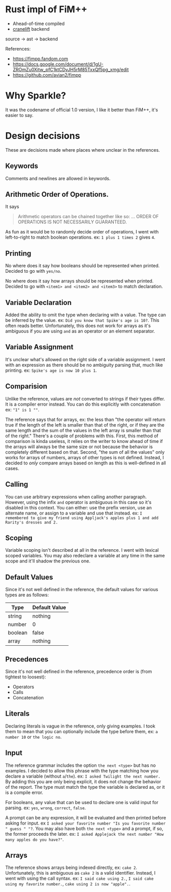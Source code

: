 # Rust impl of FiM++

- Ahead-of-time compiled
- [cranelift](https://github.com/bytecodealliance/cranelift) backend

source -> ast -> backend

References:
- https://fimpp.fandom.com
- https://docs.google.com/document/d/1gU-ZROmZu0Xitw_pfC1ktCDvJH5rM85TxxQf5pg_xmg/edit
- https://github.com/avian2/fimpp

# Why Sparkle?

It was the codename of official 1.0 version, I like it better than FiM++, it's
easier to say.

# Design decisions

These are decisions made where places where unclear in the references.

## Keywords

Comments and newlines are allowed in keywords.

## Arithmetic Order of Operations.

It says
> Arithmetic operators can be chained together like so:
  <value><operator><value><operator><value>...
  ORDER OF OPERATIONS IS NOT NECESSARILY GUARANTEED.

As fun as it would be to randomly decide order of operations, I went with left-to-right to match boolean operations.
ex: `1 plus 1 times 2` gives `4`.

## Printing

No where does it say how booleans should be represented when printed. Decided to go with `yes/no`.

No where does it say how arrays should be represented when printed. Decided to go with `<item1> and <item2> and <item3>`
to match declaration.

## Variable Declaration

Added the ability to omit the type when declaring with a value. The type can be inferred by the value.
ex: `Did you know that Spike's age is 10?`. This often reads better. Unfortunately, this does not work for arrays as 
it's ambiguous if you are using `and` as an operator or an element separator.

## Variable Assignment

It's unclear what's allowed on the right side of a variable assignment. I went with an expression as there should be no
ambiguity parsing that, much like printing. ex: `Spike's age is now 10 plus 1`.

## Comparision

Unlike the reference, values are _not_ converted to strings if their types differ. It is a compiler error instead. You
can do this explicitly with concatenation ex: `"1" is 1 ""`.

The reference says that for arrays, ex: the less than "the operator will return true if the length of the left is smaller 
than that of the right, or if they are the same length and the sum of the values in the left array is smaller than that
of the right." There's a couple of problems with this. First, this method of comparison is kinda useless, it relies on
the writer to know ahead of time if the arrays will always be the same size or not because the behavior is completely
different based on that. Second, "the sum of all the values" only works for arrays of numbers, arrays of other types is
not defined. Instead, I decided to _only_ compare arrays based on length as this is well-defined in all cases.

## Calling

You can use arbitrary expressions when calling another paragraph. However, using the infix `and`
operator is ambiguous in this case so it's disabled in this context. You can either: use the prefix
version, use an alternate name, or assign to a variable and use that instead. ex:
`I remembered to give my friend using Appljack's apples plus 1 and add Rarity's dresses and 2.`

## Scoping

Variable scoping isn't described at all in the reference. I went with lexical scoped variables. You may also redeclare a 
variable at any time in the same scope and it'll shadow the previous one.

## Default Values

Since it's not well defined in the reference, the default values for various types are as follows:

| Type    | Default Value |
|---------|---------------|
| string  | nothing       |
| number  | 0             |
| boolean | false         |
| array   | nothing       |

## Precedences 

Since it's not well defined in the reference, precedence order is (from tightest to loosest):
- Operators
- Calls
- Concatenation

## Literals

Declaring literals is vague in the reference, only giving examples. I took them to mean that you can optionally include
the type before them, ex: `a number 10` or `the logic no`.

## Input

The reference grammar includes the option `the next <type>` but has no examples. I decided to allow this phrase with the
type matching how you declare a variable (without `a`/`the`). ex: `I asked Twilight the next number.` By adding this you 
are only being explicit, it does not change the behavior of the report. The type must match the type the variable is
declared as, or it is a compile error.

For booleans, any value that can be used to declare one is valid input for parsing. ex: `yes`, `wrong`, `correct`, `false`.

A prompt can be any expression, it will be evaluated and then printed before asking for input. ex
`I asked your favorite number "Is you favorite number " guess " "?`. You may also have both `the next <type>` and a 
prompt, if so, the former proceeds the later. ex: `I asked Applejack the next number "How many apples do you have?"`.

## Arrays

The reference shows arrays being indexed directly, ex: `cake 2`. Unfortunately, this is ambiguous as `cake 2` is a valid
identifier. Instead, I went with using the call syntax. ex: `I said cake using 2.`,
`I said cake using my favorite number.`, `cake using 2 is now "apple".`.
